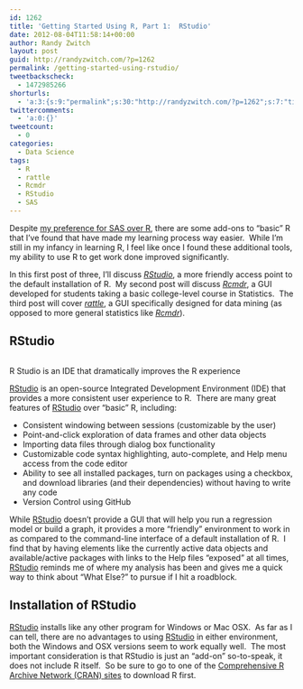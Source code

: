 ```yaml
---
id: 1262
title: 'Getting Started Using R, Part 1:  RStudio'
date: 2012-08-04T11:58:14+00:00
author: Randy Zwitch
layout: post
guid: http://randyzwitch.com/?p=1262
permalink: /getting-started-using-rstudio/
tweetbackscheck:
  - 1472985266
shorturls:
  - 'a:3:{s:9:"permalink";s:30:"http://randyzwitch.com/?p=1262";s:7:"tinyurl";s:26:"http://tinyurl.com/cfcxjad";s:4:"isgd";s:19:"http://is.gd/1eSVJo";}'
twittercomments:
  - 'a:0:{}'
tweetcount:
  - 0
categories:
  - Data Science
tags:
  - R
  - rattle
  - Rcmdr
  - RStudio
  - SAS
---
```

Despite [my preference for SAS over R](http://randyzwitch.com/learning-r-sas/ "Learning R has really made me appreciate SAS"), there are some add-ons to &#8220;basic&#8221; R that I&#8217;ve found that have made my learning process way easier.  While I&#8217;m still in my infancy in learning R, I feel like once I found these additional tools, my ability to use R to get work done improved significantly.

In this first post of three, I&#8217;ll discuss <a title="R Studio main site" href="http://rstudio.org/" target="_blank"><em>RStudio</em></a>, a more friendly access point to the default installation of R.  My second post will discuss <a title="Rcmdr download at CRAN" href="http://cran.r-project.org/web/packages/Rcmdr/index.html" target="_blank"><em>Rcmdr</em></a>, a GUI developed for students taking a basic college-level course in Statistics.  The third post will cover <a title="rattle download CRAN" href="http://cran.r-project.org/web/packages/rattle/index.html" target="_blank"><em>rattle</em></a>, a GUI specifically designed for data mining (as opposed to more general statistics like <a title="Rcmdr download at CRAN" href="http://cran.r-project.org/web/packages/Rcmdr/index.html" target="_blank"><em>Rcmdr</em></a>).

## RStudio

<div id="attachment_1266" style="width: 510px" class="wp-caption aligncenter">
  <img class="size-full wp-image-1266" title="r-studio" src="http://i2.wp.com/randyzwitch.com/wp-content/uploads/2012/08/r-studio.png?fit=500%2C313" alt="" srcset="http://i2.wp.com/randyzwitch.com/wp-content/uploads/2012/08/r-studio.png?w=500 500w, http://i2.wp.com/randyzwitch.com/wp-content/uploads/2012/08/r-studio.png?resize=150%2C93 150w, http://i2.wp.com/randyzwitch.com/wp-content/uploads/2012/08/r-studio.png?resize=300%2C187 300w, http://i2.wp.com/randyzwitch.com/wp-content/uploads/2012/08/r-studio.png?resize=479%2C300 479w" sizes="(max-width: 500px) 100vw, 500px" data-recalc-dims="1" />
  
  <p class="wp-caption-text">
    R Studio is an IDE that dramatically improves the R experience
  </p>
</div>

<a title="R Studio download" href="http://rstudio.org/download/" target="_blank">RStudio</a> is an open-source Integrated Development Environment (IDE) that provides a more consistent user experience to R.  There are many great features of <a title="R Studio download" href="http://rstudio.org/download/" target="_blank">RStudio</a> over &#8220;basic&#8221; R, including:

  * Consistent windowing between sessions (customizable by the user)
  * Point-and-click exploration of data frames and other data objects
  * Importing data files through dialog box functionality
  * Customizable code syntax highlighting, auto-complete, and Help menu access from the code editor
  * Ability to see all installed packages, turn on packages using a checkbox, and download libraries (and their dependencies) without having to write any code
  * Version Control using GitHub

<!--more-->


  
While <a title="R Studio download" href="http://rstudio.org/download/" target="_blank">RStudio</a> doesn&#8217;t provide a GUI that will help you run a regression model or build a graph, it provides a more &#8220;friendly&#8221; environment to work in as compared to the command-line interface of a default installation of R.  I find that by having elements like the currently active data objects and available/active packages with links to the Help files &#8220;exposed&#8221; at all times, [RStudio](http://rstudio.org/download/ "R Studio download") reminds me of where my analysis has been and gives me a quick way to think about &#8220;What Else?&#8221; to pursue if I hit a roadblock.

## Installation of RStudio

<a title="R Studio download" href="http://rstudio.org/download/" target="_blank">RStudio</a> installs like any other program for Windows or Mac OSX.  As far as I can tell, there are no advantages to using <a title="R Studio download" href="http://rstudio.org/download/" target="_blank">RStudio</a> in either environment, both the Windows and OSX versions seem to work equally well.  The most important consideration is that RStudio is just an &#8220;add-on&#8221; so-to-speak, it does not include R itself.  So be sure to go to one of the <a title="CRAN downloads for R" href="http://cran.cs.wwu.edu/" target="_blank">Comprehensive R Archive Network (CRAN) sites</a> to download R first.